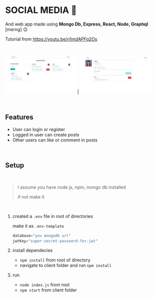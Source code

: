 # SOCIAL MEDIA 📱

And web app made using __Mongo Db, Express, React, Node, Graphql__ [merng] 😉



Tutorial from https://youtu.be/n1mdAPFq2Os

<br />

<img src="./screenshots/home.PNG"  alt="home screen" width="45%" /> | <img src="./screenshots/comments.PNG"  alt="comment screen" width="45%" />

<br />

## Features

- User can login or register 
- Logged in user can create posts
- Other users can like or comment in posts

<br>

## Setup

<br />

> I assume you have node js, npm, mongo db installed
>
> if not make it

<br />

1. created a `.env` file in root of directories

   make it as `.env-template`

   ```javascript
   database="you mongodb url"
   jwtKey="super-secret-password-for-jwt"
   ```

   

2. install dependecies
   - `npm install` from root of directory
   - navigate to client folder and  run `npm install` 

3. run
   - `node index.js` from root
   - `npm start` from client folder

